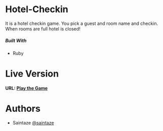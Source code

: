 # Hotel-Checkin
It is a hotel checkin game. You pick a guest and room name and checkin. When rooms are full hotel is closed!

##### Built With
+ Ruby

# Live Version
####  URL: [Play the Game](https://repl.it/@saintaze/hotelcheckin)

# Authors
+ Saintaze [@saintaze](https://github.com/saintaze/)
